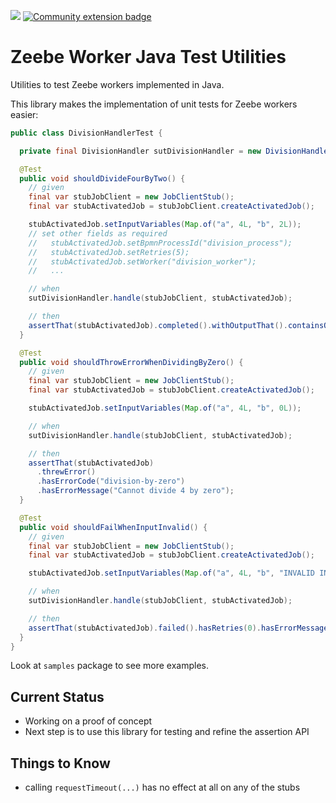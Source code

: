 [![](https://img.shields.io/badge/Lifecycle-Proof%20of%20Concept-blueviolet)](https://github.com/Camunda-Community-Hub/community/blob/main/extension-lifecycle.md#proof-of-concept-)
[![Community extension badge](https://img.shields.io/badge/Community%20Extension-An%20open%20source%20community%20maintained%20project-FF4700)](https://github.com/camunda-community-hub/community)

# Zeebe Worker Java Test Utilities

Utilities to test Zeebe workers implemented in Java.

This library makes the implementation of unit tests for Zeebe workers easier:

```java
public class DivisionHandlerTest {

  private final DivisionHandler sutDivisionHandler = new DivisionHandler();

  @Test
  public void shouldDivideFourByTwo() {
    // given
    final var stubJobClient = new JobClientStub();
    final var stubActivatedJob = stubJobClient.createActivatedJob();

    stubActivatedJob.setInputVariables(Map.of("a", 4L, "b", 2L));
    // set other fields as required
    //   stubActivatedJob.setBpmnProcessId("division_process");
    //   stubActivatedJob.setRetries(5);
    //   stubActivatedJob.setWorker("division_worker");
    //   ...

    // when
    sutDivisionHandler.handle(stubJobClient, stubActivatedJob);

    // then
    assertThat(stubActivatedJob).completed().withOutputThat().containsOnly(entry("result", 2d));
  }

  @Test
  public void shouldThrowErrorWhenDividingByZero() {
    // given
    final var stubJobClient = new JobClientStub();
    final var stubActivatedJob = stubJobClient.createActivatedJob();

    stubActivatedJob.setInputVariables(Map.of("a", 4L, "b", 0L));

    // when
    sutDivisionHandler.handle(stubJobClient, stubActivatedJob);

    // then
    assertThat(stubActivatedJob)
      .threwError()
      .hasErrorCode("division-by-zero")
      .hasErrorMessage("Cannot divide 4 by zero");
  }

  @Test
  public void shouldFailWhenInputInvalid() {
    // given
    final var stubJobClient = new JobClientStub();
    final var stubActivatedJob = stubJobClient.createActivatedJob();

    stubActivatedJob.setInputVariables(Map.of("a", 4L, "b", "INVALID INPUT"));

    // when
    sutDivisionHandler.handle(stubJobClient, stubActivatedJob);

    // then
    assertThat(stubActivatedJob).failed().hasRetries(0).hasErrorMessage("exception occurred");
  }
}
```

Look at `samples` package to see more examples.

## Current Status

* Working on a proof of concept
* Next step is to use this library for testing and refine the assertion API

## Things to Know

* calling `requestTimeout(...)` has no effect at all on any of the stubs
